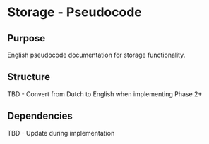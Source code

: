 # Storage - Pseudocode

## Purpose
English pseudocode documentation for storage functionality.

## Structure
TBD - Convert from Dutch to English when implementing Phase 2+

## Dependencies
TBD - Update during implementation
